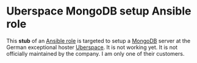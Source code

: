 # Uberspace MongoDB setup Ansible role

This **stub** of an [Ansible role](https://docs.ansible.com/ansible/latest/user_guide/playbooks_reuse_roles.html) is targeted to setup a [MongoDB](https://www.mongodb.com/) server at the German exceptional hoster [Uberspace](https://uberspace.de/). It is not working yet. It is not officially maintained by the company. I am only one of their customers. 
